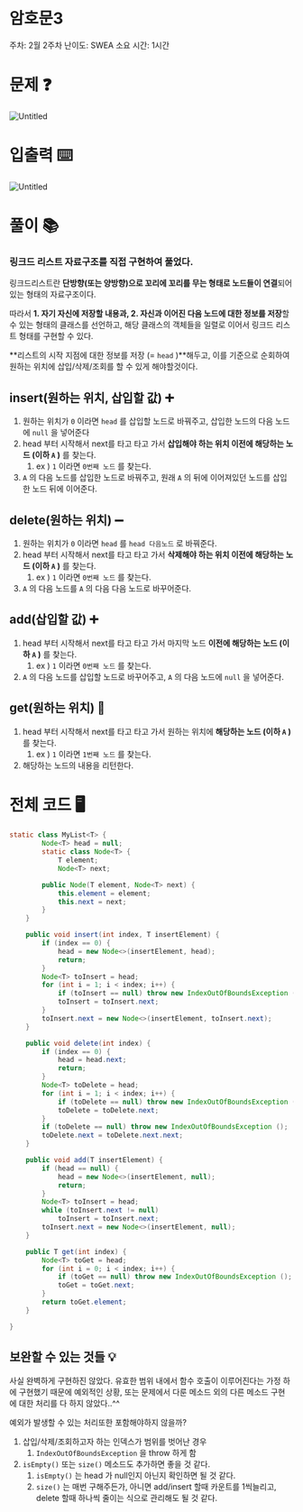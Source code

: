 # 암호문3

주차: 2월 2주차
난이도: SWEA
소요 시간: 1시간

# 문제 ❓

![Untitled](https://github.com/BE-Archive/Algorithm-Study/assets/76868151/227d3a73-ffe3-4fa2-af7c-798b4cfaefb4)

# 입출력 ⌨️

![Untitled](
https://github.com/BE-Archive/Algorithm-Study/assets/76868151/5262026d-7b5e-4fcb-bd15-3c9ec1f7ca90)

# 풀이 📚

### 링크드 리스트 자료구조를 직접 구현하여 풀었다.

링크드리스트란 **단방향(또는 양방향)으로 꼬리에 꼬리를 무는 형태로 노드들이 연결**되어있는 형태의 자료구조이다.

따라서 **1. 자기 자신에 저장할 내용과, 2. 자신과 이어진 다음 노드에 대한 정보를 저장**할 수 있는 형태의 클래스를 선언하고, 해당 클래스의 객체들을 일렬로 이어서 링크드 리스트 형태를 구현할 수 있다.

**리스트의 시작 지점에 대한 정보를 저장 (= `head` )**해두고, 이를 기준으로 순회하여 원하는 위치에 삽입/삭제/조회를 할 수 있게 해야할것이다.

## insert(원하는 위치, 삽입할 값) ➕

1. 원하는 위치가 `0` 이라면  `head` 를 삽입할 노드로 바꿔주고, 삽입한 노드의 다음 노드에 `null` 을 넣어준다
2. head 부터 시작해서 next를 타고 타고 가서 **삽입해야 하는 위치 이전에 해당하는 노드 (이하 `A` )** 를 찾는다. 
    1. ex ) `1`  이라면 `0번째 노드`  를 찾는다.
3. `A` 의 다음 노드를 삽입한 노드로 바꿔주고, 원래 `A` 의 뒤에 이어져있던 노드를 삽입한 노드 뒤에 이어준다.

## delete(원하는 위치) ➖

1. 원하는 위치가 `0` 이라면  `head` 를 `head 다음노드`  로 바꿔준다.
2. head 부터 시작해서 next를 타고 타고 가서 **삭제해야 하는 위치 이전에 해당하는 노드 (이하 `A` )** 를 찾는다. 
    1. ex ) `1`  이라면 `0번째 노드`  를 찾는다.
3. `A` 의 다음 노드를 `A` 의 다음 다음 노드로 바꾸어준다. 

## add(삽입할 값) ➕

1. head 부터 시작해서 next를 타고 타고 가서 마지막 노드 **이전에 해당하는 노드 (이하 `A` )** 를 찾는다. 
    1. ex ) `1`  이라면 `0번째 노드`  를 찾는다.
2. `A` 의 다음 노드를 삽입할 노드로 바꾸어주고, `A`  의 다음 노드에 `null` 을 넣어준다.

## get(원하는 위치) 🤲

1. head 부터 시작해서 next를 타고 타고 가서 원하는 위치에 **해당하는 노드 (이하 `A` )** 를 찾는다. 
    1. ex ) `1`  이라면 `1번째 노드`  를 찾는다.
2. 해당하는 노드의 내용을 리턴한다.

# 전체 코드 🖥️

```java
static class MyList<T> {
        Node<T> head = null;
        static class Node<T> {
            T element;
            Node<T> next;

        public Node(T element, Node<T> next) {
            this.element = element;
            this.next = next;
        }
    }

    public void insert(int index, T insertElement) {
        if (index == 0) {
            head = new Node<>(insertElement, head);
            return;
        }
        Node<T> toInsert = head;
        for (int i = 1; i < index; i++) {
            if (toInsert == null) throw new IndexOutOfBoundsException ();
            toInsert = toInsert.next;
        }
        toInsert.next = new Node<>(insertElement, toInsert.next);
    }

    public void delete(int index) {
        if (index == 0) {
            head = head.next;
            return;
        }
        Node<T> toDelete = head;
        for (int i = 1; i < index; i++) {
            if (toDelete == null) throw new IndexOutOfBoundsException ();
            toDelete = toDelete.next;
        }
        if (toDelete == null) throw new IndexOutOfBoundsException ();
        toDelete.next = toDelete.next.next;
    }

    public void add(T insertElement) {
        if (head == null) {
            head = new Node<>(insertElement, null);
            return;
        }
        Node<T> toInsert = head;
        while (toInsert.next != null)
            toInsert = toInsert.next;
        toInsert.next = new Node<>(insertElement, null);
    }

    public T get(int index) {
        Node<T> toGet = head;
        for (int i = 0; i < index; i++) {
            if (toGet == null) throw new IndexOutOfBoundsException ();
            toGet = toGet.next;
        }
        return toGet.element;
    }

}
```

## 보완할 수 있는 것들 💡

사실 완벽하게 구현하진 않았다. 유효한 범위 내에서 함수 호출이 이루어진다는 가정 하에 구현했기 때문에 예외적인 상황, 또는 문제에서 다룬 메소드 외의 다른 메소드 구현 에 대한 처리를 다 하지 않았다..^^

예외가 발생할 수 있는 처리또한 포함해야하지 않을까?

1. 삽입/삭제/조회하고자 하는 인덱스가 범위를 벗어난 경우
    1. `IndexOutOfBoundsException` 을 throw 하게 함
2. `isEmpty()` 또는 `size()`  메소드도 추가하면 좋을 것 같다.
    1. `isEmpty()`  는 head 가 null인지 아닌지 확인하면 될 것 같다.
    2. `size()` 는 매번 구해주든가, 아니면 add/insert 할때 카운트를 1씩늘리고, delete 할때 하나씩 줄이는 식으로 관리해도 될 것 같다.
